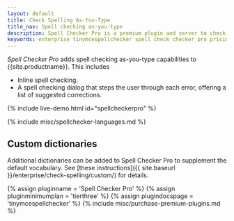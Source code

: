 ```yaml
---
layout: default
title: Check Spelling As-You-Type
title_nav: Spell checking as-you-type
description: Spell Checker Pro is a premium plugin and server to check spelling as-you-type.
keywords: enterprise tinymcespellchecker spell check checker pro pricing
---
```


_Spell Checker Pro_ adds spell checking as-you-type capabilities to {{site.productname}}. This includes

- Inline spell checking.
- A spell checking dialog that steps the user through each error, offering a list of suggested corrections.

{% include live-demo.html id="spellcheckerpro" %}

{% include misc/spellchecker-languages.md %}

## Custom dictionaries
Additional dictionaries can be added to Spell Checker Pro to supplement the default vocabulary. See [these instructions]({{ site.baseurl }}/enterprise/check-spelling/custom/) for details.

{% assign pluginname = 'Spell Checker Pro' %}
{% assign pluginminimumplan = 'tierthree' %}
{% assign plugindocspage = 'tinymcespellchecker' %}
{% include misc/purchase-premium-plugins.md %}